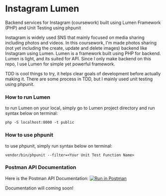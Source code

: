 # Instagram Lumen
Backend services for Instagram (coursework) built using Lumen Framework (PHP) and Unit Testing using phpunit

Instagram is widely used SNS that mainly focused on media sharing including photos and videos. In this coursework, I'm made photos sharing (not yet including the create, update and delete images) backend like Instagram using Lumen. Lumen is a framework built using PHP for backend. Lumen is light, and its suited for API. Since I only make backend on this repo, I use Lumen for simple yet powerful framework. 

TDD is cool things to try, it helps clear goals of development before actually making it. There are some process in TDD, but I mainly used unit testing using phpunit.

### How to run Lumen

to run Lumen on your local, simply go to Lumen project directory and run syntax below on terminal:
```
php -S localhost:8000 -t public
```

### How to use phpunit

to use phpunit, simply run syntax below on terminal:
```
vendor/bin/phpunit --filter=<Your Unit Test Function Name>
```

### Postman API Documentation

Here is the Postman API Documentation: 
[![Run in Postman](https://run.pstmn.io/button.svg)](https://app.getpostman.com/run-collection/70b4270fa344c541fa18)

Documentation will coming soon!